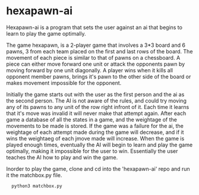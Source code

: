 # hexapawn-ai
Hexapawn-ai is a program that sets the user against an ai that begins to learn to play the game optimally. 

The game hexapawn, is a 2-player game that involves a 3*3 board and 6 pawns, 3 from each team placed on the first and last rows of the board. The movement of each piece is similar to that of pawns on a chessboard. A piece can either move forward one unit or attack the opponents pawn by moving forward by one unit diagonally. A player wins when it kills all opponent member pawns, brings it's pawn to the other side of the board or makes movement impossible for the opponent. 

Initially the game starts out with the user as the first person and the ai as the second person. The AI is not aware of the rules, and could try moving any of its pawns to any unit of the row right infront of it. Each time it learns that it's move was invalid it will never make that attempt again. After each game a database of all the states in a game, and the weightage of the movements to be made is stored. If the game was a failure for the ai, the weightage of each attempt made during the game will decrease, and if it wins the weightaeg of each jmove made will increase. When the game is played enough times, eventually the AI will begin to learn and play the game optimally, making it impossible for the user to win. Essentially the user teaches the AI how to play and win the game.

Inorder to play the game, clone and cd into the 'hexapawn-ai' repo and run it the matchbox.py file. 
```bash
  python3 matchbox.py

